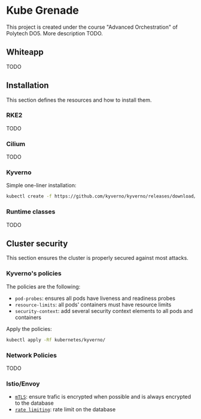 # Kube Grenade
This project is created under the course "Advanced Orchestration" of Polytech DO5.
More description TODO.

## Whiteapp
TODO


## Installation
This section defines the resources and how to install them.

### RKE2
TODO

### Cilium
TODO

### Kyverno
Simple one-liner installation:
```sh
kubectl create -f https://github.com/kyverno/kyverno/releases/download/v1.13.0/install.yaml
```

### Runtime classes
TODO


## Cluster security
This section ensures the cluster is properly secured against most attacks.

### Kyverno's policies
The policies are the following:
- `pod-probes`: ensures all pods have liveness and readiness probes
- `resource-limits`: all pods' containers must have resource limits
- `security-context`: add several security context elements to all pods and containers

Apply the policies:
```sh
kubectl apply -Rf kubernetes/kyverno/
```

### Network Policies
TODO

### Istio/Envoy
- [`mTLS`](https://istio.io/latest/docs/tasks/security/authentication/mtls-migration/): ensure trafic is encrypted when possible and is always encrypted to the database
- [`rate limiting`](https://istio.io/latest/docs/tasks/policy-enforcement/rate-limit/): rate limit on the database